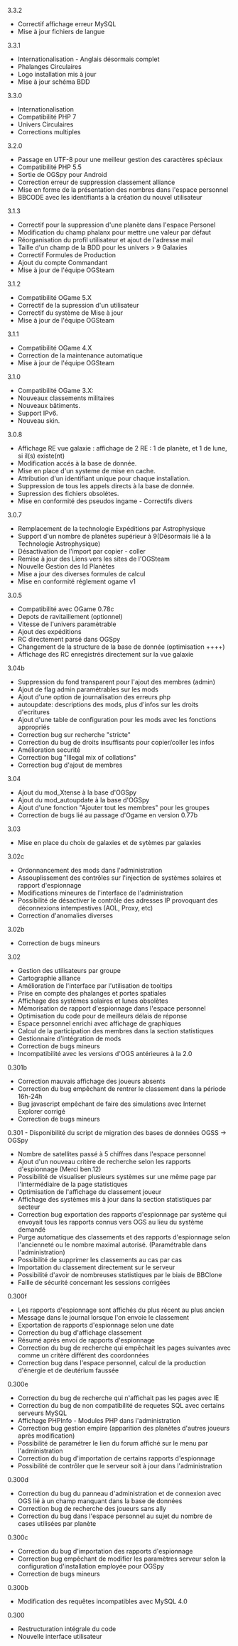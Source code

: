 3.3.2
- Correctif affichage erreur MySQL
- Mise à jour fichiers de langue

3.3.1	
- Internationalisation - Anglais désormais complet
- Phalanges Circulaires
- Logo installation mis à jour
- Mise à jour schéma BDD
    
3.3.0 	
- Internationalisation
- Compatibilité PHP 7
- Univers Circulaires
- Corrections multiples
    
3.2.0 	
- Passage en UTF-8 pour une meilleur gestion des caractères spéciaux
- Compatibilité PHP 5.5
- Sortie de OGSpy pour Android
- Correction erreur de suppression classement alliance
- Mise en forme de la présentation des nombres dans l'espace personnel
- BBCODE avec les identifiants à la création du nouvel utilisateur
    
3.1.3
- Correctif pour la suppression d'une planète dans l'espace Personel
- Modification du champ phalanx pour mettre une valeur par défaut
- Réorganisation du profil utilisateur et ajout de l'adresse mail
- Taille d'un champ de la BDD pour les univers > 9 Galaxies
- Correctif Formules de Production
- Ajout du compte Commandant
- Mise à jour de l'équipe OGSteam

3.1.2
- Compatibilité OGame 5.X
- Correctif de la supression d'un utilisateur
- Correctif du système de Mise à jour
- Mise à jour de l'équipe OGSteam

3.1.1
- Compatibilité OGame 4.X
- Correction de la maintenance automatique
- Mise à jour de l'équipe OGSteam

3.1.0
- Compatibilité OGame 3.X:
- Nouveaux classements militaires
- Nouveaux bâtiments.
- Support IPv6.
- Nouveau skin.

3.0.8
- Affichage RE vue galaxie : affichage de 2 RE : 1 de planète, et 1 de lune, si il(s) existe(nt)
- Modification accés à la base de donnée.
- Mise en place d'un systeme de mise en cache.
- Attribution d'un identifiant unique pour chaque installation.
- Suppression de tous les appels directs à la base de donnée.
- Supression des fichiers obsolétes.
- Mise en conformité des pseudos ingame - Correctifs divers

3.0.7
- Remplacement de la technologie Expéditions par Astrophysique
- Support d'un nombre de planètes supérieur à 9(Désormais lié à la Technologie Astrophysique)
- Désactivation de l'import par copier - coller
- Remise à jour des Liens vers les sites de l'OGSteam
- Nouvelle Gestion des Id Planètes
- Mise a jour des diverses formules de calcul
- Mise en conformité réglement ogame v1

3.0.5
- Compatibilité avec OGame 0.78c
- Depots de ravitaillement (optionnel)
- Vitesse de l'univers paramètrable
- Ajout des expéditions
- RC directement parsé dans OGSpy
- Changement de la structure de la base de donnée (optimisation ++++)
- Affichage des RC enregistrés directement sur la vue galaxie

3.04b
- Suppression du fond transparent pour l'ajout des membres (admin)
- Ajout de flag admin paramétrables sur les mods
- Ajout d'une option de journalisation des erreurs php
- autoupdate: descriptions des mods, plus d'infos sur les droits d'ecritures
- Ajout d'une table de configuration pour les mods avec les fonctions appropriés
- Correction bug sur recherche "stricte"
- Correction du bug de droits insuffisants pour copier/coller les infos
- Amélioration securité
- Correction bug "Illegal mix of collations"
- Correction bug d'ajout de membres

3.04
- Ajout du mod_Xtense à la base d'OGSpy
- Ajout du mod_autoupdate à la base d'OGSpy
- Ajout d'une fonction "Ajouter tout les membres" pour les groupes
- Correction de bugs lié au passage d'Ogame en version 0.77b

3.03
- Mise en place du choix de galaxies et de sytèmes par galaxies

3.02c
- Ordonnancement des mods dans l'administration
- Assouplissement des contrôles sur l'injection de systèmes solaires et rapport d'espionnage
- Modifications mineures de l'interface de l'administration
- Possibilité de désactiver le contrôle des adresses IP provoquant des déconnexions intempestives (AOL, Proxy, etc)
- Correction d'anomalies diverses

3.02b
- Correction de bugs mineurs

3.02
- Gestion des utilisateurs par groupe
- Cartographie alliance
- Amélioration de l'interface par l'utilisation de tooltips
- Prise en compte des phalanges et portes spatiales
- Affichage des systèmes solaires et lunes obsolètes
- Mémorisation de rapport d'espionnage dans l'espace personnel
- Optimisation du code pour de meilleurs délais de réponse
- Espace personnel enrichi avec affichage de graphiques
- Calcul de la participation des membres dans la section statistiques
- Gestionnaire d'intégration de mods
- Correction de bugs mineurs
- Incompatibilité avec les versions d'OGS antérieures à la 2.0

0.301b
- Correction mauvais affichage des joueurs absents
- Correction du bug empêchant de rentrer le classement dans la période 16h-24h
- Bug javascript empêchant de faire des simulations avec Internet Explorer corrigé
- Correction de bugs mineurs

0.301 	- Disponibilité du script de migration des bases de données OGSS -> OGSpy
- Nombre de satellites passé à 5 chiffres dans l'espace personnel
- Ajout d'un nouveau critère de recherche selon les rapports d'espionnage (Merci ben.12)
- Possibilité de visualiser plusieurs systèmes sur une même page par l'intermédiaire de la page statistiques
- Optimisation de l'affichage du classement joueur
- Affichage des systèmes mis à jour dans la section statistiques par secteur
- Correction bug exportation des rapports d'espionnage par système qui envoyait tous les rapports connus vers OGS au lieu du système demandé
- Purge automatique des classements et des rapports d'espionnage selon l'ancienneté ou le nombre maximal autorisé. (Paramétrable dans l'administration)
- Possibilité de supprimer les classements au cas par cas
- Importation du classement directement sur le serveur
- Possibilité d'avoir de nombreuses statistiques par le biais de BBClone
- Faille de sécurité concernant les sessions corrigées

0.300f
- Les rapports d'espionnage sont affichés du plus récent au plus ancien
- Message dans le journal lorsque l'on envoie le classement
- Exportation de rapports d'espionnage selon une date
- Correction du bug d'affichage classement
- Résumé après envoi de rapports d'espionnage
- Correction du bug de recherche qui empêchait les pages suivantes avec comme un critère différent des coordonnées
- Correction bug dans l'espace personnel, calcul de la production d'énergie et de deutérium faussée

0.300e
- Correction du bug de recherche qui n'affichait pas les pages avec IE
- Correction du bug de non compatibilité de requetes SQL avec certains serveurs MySQL
- Affichage PHPInfo - Modules PHP dans l'administration
- Correction bug gestion empire (apparition des planètes d'autres joueurs après modification)
- Possibilité de paramétrer le lien du forum affiché sur le menu par l'administration
- Correction du bug d'importation de certains rapports d'espionnage
- Possibilité de contrôler que le serveur soit à jour dans l'administration

0.300d
- Correction du bug du panneau d'administration et de connexion avec OGS lié à un champ manquant dans la base de données
- Correction bug de recherche des joueurs sans ally
- Correction du bug dans l'espace personnel au sujet du nombre de cases utilisées par planète

0.300c
- Correction du bug d'importation des rapports d'espionnage
- Correction bug empêchant de modifier les paramètres serveur selon la configuration d'installation employée pour OGSpy
- Correction de bugs mineurs

0.300b
- Modification des requêtes incompatibles avec MySQL 4.0

0.300
- Restructuration intégrale du code
- Nouvelle interface utilisateur
